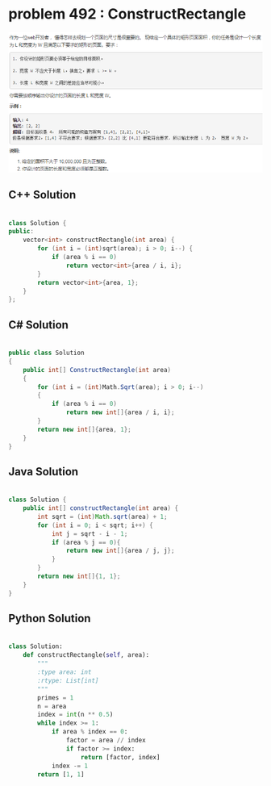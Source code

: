 
# problem 492 : ConstructRectangle

<img src="https://github.com/Peefy/PeefyLeetCode/blob/master/doc/401-500/492.ConstructRectangle/problem.png"/>

## C++ Solution

```c++

class Solution {
public:
    vector<int> constructRectangle(int area) {
        for (int i = (int)sqrt(area); i > 0; i--) {
            if (area % i == 0)
                return vector<int>{area / i, i};
        }
        return vector<int>{area, 1};
    }
};

```

## C# Solution

```csharp

public class Solution 
{
    public int[] ConstructRectangle(int area) 
    {
        for (int i = (int)Math.Sqrt(area); i > 0; i--) 
        {
            if (area % i == 0)
                return new int[]{area / i, i};
        }
        return new int[]{area, 1};
    }
}

```

## Java Solution

```java

class Solution {
    public int[] constructRectangle(int area) {
        int sqrt = (int)Math.sqrt(area) + 1;
        for (int i = 0; i < sqrt; i++) {
            int j = sqrt - i - 1;
            if (area % j == 0){
                return new int[]{area / j, j};
            }
        }
        return new int[]{1, 1};
    }
}

```

## Python Solution

```python

class Solution:
    def constructRectangle(self, area):
        """
        :type area: int
        :rtype: List[int]
        """
        primes = 1
        n = area
        index = int(n ** 0.5)
        while index >= 1:
            if area % index == 0:
                factor = area // index 
                if factor >= index:
                    return [factor, index]
            index -= 1
        return [1, 1]

```





